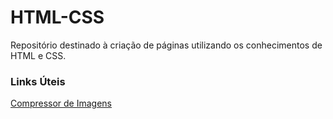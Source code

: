 # HTML-CSS
Repositório destinado à criação de páginas utilizando os conhecimentos de HTML e CSS.
### Links Úteis
<a href="www.tinypng.com" target="_blank">Compressor de Imagens</a>
